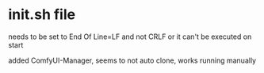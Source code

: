 # init.sh file 
needs to be set to End Of Line=LF and not CRLF or it can't be executed on start

added ComfyUI-Manager, seems to not auto clone, works running manually


